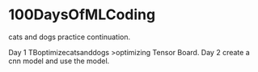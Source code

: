 # 100DaysOfMLCoding
cats and dogs practice continuation.

Day 1 TBoptimizecatsanddogs >optimizing Tensor Board.
Day 2 create a cnn model and use the model.
